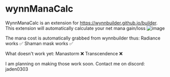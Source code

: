 # wynnManaCalc

WynnManaCalc is an extension for https://wynnbuilder.github.io/builder. This extension will automatically calculate your net mana gain/loss
![image](https://github.com/user-attachments/assets/d4ce0d5b-6c26-435d-b74d-691385de1cf5)

The mana cost is automatically grabbed from wynnbuilder thus:
Radiance works ✅ 
Shaman mask works ✅ 

What doesn't work yet:
Manastorm ❌
Transcendence ❌

I am planning on making those work soon.
Contact me on discord: jaden0303
